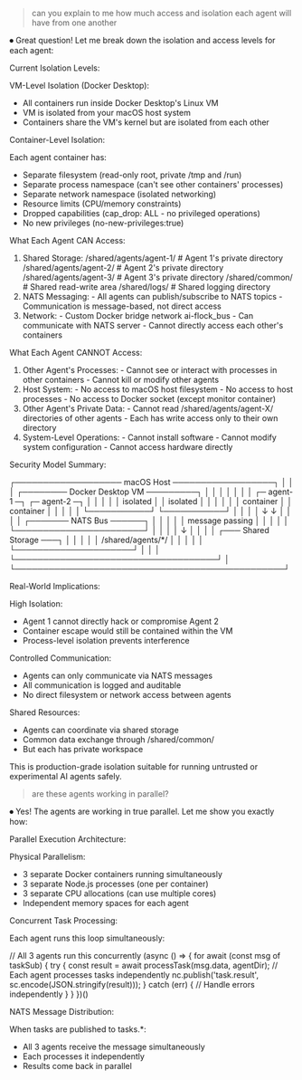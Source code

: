 > can you explain to me how much access and isolation each agent will have from one another

⏺ Great question! Let me break down the isolation and access levels for each agent:

  Current Isolation Levels:

  VM-Level Isolation (Docker Desktop):

  - All containers run inside Docker Desktop's Linux VM
  - VM is isolated from your macOS host system
  - Containers share the VM's kernel but are isolated from each other

  Container-Level Isolation:

  Each agent container has:
  - Separate filesystem (read-only root, private /tmp and /run)
  - Separate process namespace (can't see other containers' processes)
  - Separate network namespace (isolated networking)
  - Resource limits (CPU/memory constraints)
  - Dropped capabilities (cap_drop: ALL - no privileged operations)
  - No new privileges (no-new-privileges:true)

  What Each Agent CAN Access:

  1. Shared Storage:
  /shared/agents/agent-1/  # Agent 1's private directory
  /shared/agents/agent-2/  # Agent 2's private directory
  /shared/agents/agent-3/  # Agent 3's private directory
  /shared/common/          # Shared read-write area
  /shared/logs/           # Shared logging directory
  2. NATS Messaging:
    - All agents can publish/subscribe to NATS topics
    - Communication is message-based, not direct access
  3. Network:
    - Custom Docker bridge network ai-flock_bus
    - Can communicate with NATS server
    - Cannot directly access each other's containers

  What Each Agent CANNOT Access:

  1. Other Agent's Processes:
    - Cannot see or interact with processes in other containers
    - Cannot kill or modify other agents
  2. Host System:
    - No access to macOS host filesystem
    - No access to host processes
    - No access to Docker socket (except monitor container)
  3. Other Agent's Private Data:
    - Cannot read /shared/agents/agent-X/ directories of other agents
    - Each has write access only to their own directory
  4. System-Level Operations:
    - Cannot install software
    - Cannot modify system configuration
    - Cannot access hardware directly

  Security Model Summary:

  ┌─────────────────── macOS Host ──────────────────┐
  │                                                │
  │  ┌──────── Docker Desktop VM ─────────┐       │
  │  │                                    │       │
  │  │  ┌─ agent-1 ─┐ ┌─ agent-2 ─┐      │       │
  │  │  │ isolated  │ │ isolated  │      │       │
  │  │  │ container │ │ container │      │       │
  │  │  └───────────┘ └───────────┘      │       │
  │  │         ↓           ↓              │       │
  │  │    ┌─────── NATS Bus ──────┐       │       │
  │  │    │   message passing     │       │       │
  │  │    └───────────────────────┘       │       │
  │  │         ↓                          │       │
  │  │    ┌─── Shared Storage ───┐        │       │
  │  │    │ /shared/agents/*/    │        │       │
  │  │    └─────────────────────┘        │       │
  │  └────────────────────────────────────┘       │
  └────────────────────────────────────────────────┘

  Real-World Implications:

  High Isolation:
  - Agent 1 cannot directly hack or compromise Agent 2
  - Container escape would still be contained within the VM
  - Process-level isolation prevents interference

  Controlled Communication:
  - Agents can only communicate via NATS messages
  - All communication is logged and auditable
  - No direct filesystem or network access between agents

  Shared Resources:
  - Agents can coordinate via shared storage
  - Common data exchange through /shared/common/
  - But each has private workspace

  This is production-grade isolation suitable for running untrusted or experimental AI agents safely.

> are these agents working in parallel?

⏺ Yes! The agents are working in true parallel. Let me show you exactly how:

  Parallel Execution Architecture:

  Physical Parallelism:

  - 3 separate Docker containers running simultaneously
  - 3 separate Node.js processes (one per container)
  - 3 separate CPU allocations (can use multiple cores)
  - Independent memory spaces for each agent

  Concurrent Task Processing:

  Each agent runs this loop simultaneously:

  // All 3 agents run this concurrently
  (async () => {
    for await (const msg of taskSub) {
      try {
        const result = await processTask(msg.data, agentDir);
        // Each agent processes tasks independently
        nc.publish('task.result', sc.encode(JSON.stringify(result)));
      } catch (err) {
        // Handle errors independently
      }
    }
  })()

  NATS Message Distribution:

  When tasks are published to tasks.*:
  - All 3 agents receive the message simultaneously
  - Each processes it independently
  - Results come back in parallel
